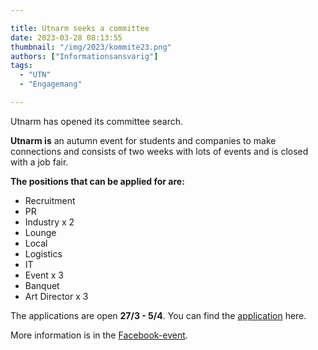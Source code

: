 ```yaml
---

title: Utnarm seeks a committee
date: 2023-03-28 08:13:55
thumbnail: "/img/2023/kommite23.png"
authors: ["Informationsansvarig"]
tags: 
  - "UTN"
  - "Engagemang"

---
```

Utnarm has opened its committee search.

**Utnarm is** an autumn event for students and companies to make connections and consists of two weeks with lots of events and is closed with a job fair.

**The positions that can be applied for are:** 
* Recruitment
* PR
* Industry x 2
* Lounge
* Local
* Logistics
* IT
* Event x 3
* Banquet
* Art Director x 3

The applications are open **27/3 - 5/4**. You can find the [application](https://apply.utn.se/) here. 

More information is in the [Facebook-event](https://fb.me/e/Q6Yd0xiQ).